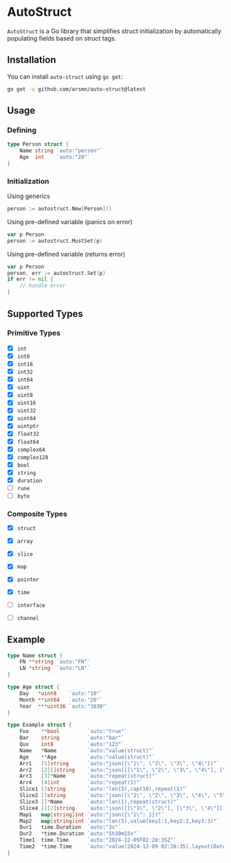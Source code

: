 # AutoStruct

`AutoStruct` is a Go library that simplifies struct initialization by automatically populating fields based on struct tags.

## Installation

You can install `auto-struct` using `go get`:

```bash
go get -u github.com/arsmn/auto-struct@latest
```

## Usage

### Defining

```go
type Person struct {
	Name string `auto:"person"`
	Age  int    `auto:"20"`
}
```

### Initialization

Using generics
```go
person := autostruct.New[Person]()
```

Using pre-defined variable (panics on error)
```go
var p Person
person := autostruct.MustSet(p)
```

Using pre-defined variable (returns error)
```go
var p Person
person, err := autostruct.Set(p)
if err != nil {
    // handle error
}
```

## Supported Types

### Primitive Types

- [x] `int`
- [x] `int8`
- [x] `int16`
- [x] `int32`
- [x] `int64`
- [x] `uint`
- [x] `uint8`
- [x] `uint16`
- [x] `uint32`
- [x] `uint64`
- [x] `uintptr`
- [x] `float32`
- [x] `float64`
- [x] `complex64`
- [x] `complex128`
- [x] `bool`
- [x] `string`
- [x] `duration`
- [ ] `rune`
- [ ] `byte`

### Composite Types

- [x] `struct`
- [x] `array`
- [x] `slice`
- [x] `map`
- [x] `pointer`
- [x] `time`
- [ ] `interface`
- [ ] `channel`


## Example

```go
type Name struct {
	FN **string `auto:"FN"`
	LN *string  `auto:"LN"`
}

type Age struct {
	Day   *uint8    `auto:"10"`
	Month **int64   `auto:"20"`
	Year  ***uint16 `auto:"3030"`
}

type Example struct {
	Foo    **bool         `auto:"true"`
	Bar    string         `auto:"bar"`
	Qux    int8           `auto:"123"`
	Name   *Name          `auto:"value(struct)"`
	Age    **Age          `auto:"value(struct)"`
	Arr1   [5]string      `auto:"json([\"1\", \"2\", \"3\", \"4\"])"`
	Arr2   [2][]string    `auto:"json([[\"1\", \"2\", \"3\", \"4\"], [\"5\", \"6\", \"7\", \"8\"]])"`
	Arr3   [3]*Name       `auto:"repeat(struct)"`
	Arr4   [4]int         `auto:"repeat(1)"`
	Slice1 []string       `auto:"len(5),cap(10),repeat(1)"`
	Slice2 []string       `auto:"json([\"1\", \"2\", \"3\", \"4\", \"5\"])"`
	Slice3 []*Name        `auto:"len(1),repeat(struct)"`
	Slice4 [][2]string    `auto:"json([[\"1\", \"2\"], [\"3\", \"4\"]])"`
	Map1   map[string]int `auto:"json({\"1\": 1})"`
	Map2   map[string]int `auto:"len(5),value(key1:1,key2:2,key3:3)"`
	Dur1   time.Duration  `auto:"3s"`
	Dur2   *time.Duration `auto:"5h30m15s"`
	Time1  time.Time      `auto:"2024-12-09T02:20:35Z"`
	Time2  *time.Time     `auto:"value(2024-12-09 02:20:35),layout(DateTime)"`
}
```
